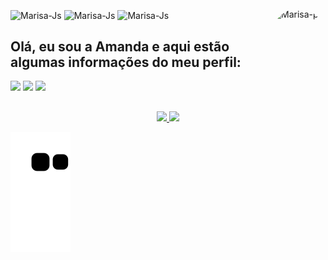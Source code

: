 <div style="display: inline_block"><br>
  <img align="center" alt="Marisa-Js" height="70" width="80" src="https://img.icons8.com/external-flaticons-lineal-color-flat-icons/344/external-java-computer-programming-flaticons-lineal-color-flat-icons.png">
  <img align="center" alt="Marisa-Js" height="70" width="80" src="https://img.icons8.com/external-flaticons-lineal-color-flat-icons/344/external-sql-computer-programming-flaticons-lineal-color-flat-icons.png">  
  <img align="center" alt="Marisa-Js" height="70" width="80" src="https://img.icons8.com/external-flaticons-lineal-color-flat-icons/344/external-c-sharp-computer-programming-flaticons-lineal-color-flat-icons.png">
  <img align="right" alt="Marisa-pic" height="150" style="border-radius:50px;" src="https://uploads.spiritfanfiction.com/historias/capitulos/201701/um-bad-boy-que-eu-amo-7899207-300120170955.jpg">
</div>

## Olá, eu sou a Amanda e aqui estão algumas informações do meu perfil:

<div> 
  <a href="https://instagram.com/amxands" target="_blank"><img src="https://img.shields.io/badge/-Instagram-%23E4405F?style=for-the-badge&logo=instagram&logoColor=white" target="_blank"></a>
  <a href = "mailto:amxandamayara@gmail.com"><img src="https://img.shields.io/badge/-Gmail-%23333?style=for-the-badge&logo=gmail&logoColor=white" target="_blank"></a>
  <a href="https://www.linkedin.com/in/marisa-vieira-santos-6664a2173/" target="_blank"><img src="https://img.shields.io/badge/-LinkedIn-%230077B5?style=for-the-badge&logo=linkedin&logoColor=white" target="_blank"></a> 
 
 ##

  <div align="center">
  <a href="https://github.com/amxanda">
  <img height="150em" src="https://github-readme-stats.vercel.app/api?username=amxanda&show_icons=true&theme=react&include_all_commits=true&count_private=true"/>
  <img height="150em" src="https://github-readme-stats.vercel.app/api/top-langs/?username=amxanda&layout=compact&langs_count=7&theme=react"/>
</div>
 
  ![Snake animation](https://github.com/amxanda/amxanda/blob/output/github-contribution-grid-snake.svg)
 
</div>
